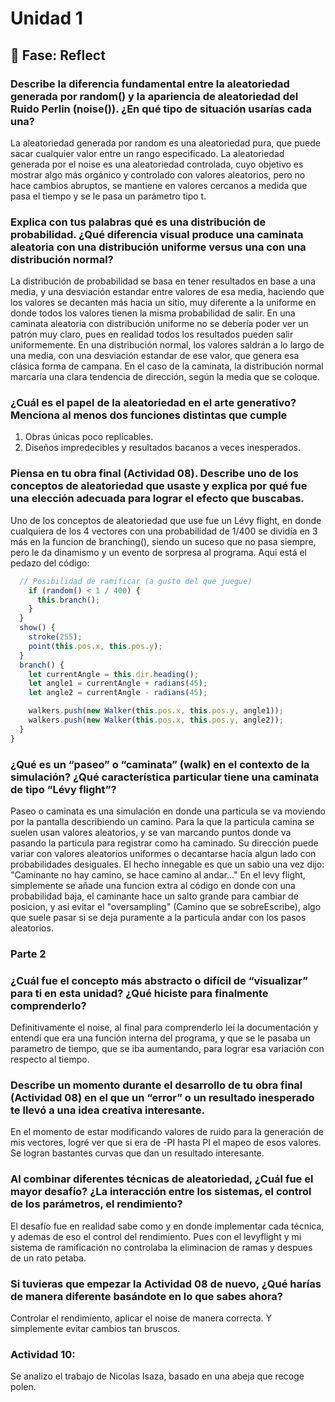 # Unidad 1

## 🤔 Fase: Reflect
### Describe la diferencia fundamental entre la aleatoriedad generada por random() y la apariencia de aleatoriedad del Ruido Perlin (noise()). ¿En qué tipo de situación usarías cada una?
La aleatoriedad generada por random es una aleatoriedad pura, que puede sacar cualquier valor entre un rango especificado. La aleatoriedad generada por el noise es una aleatoriedad controlada, cuyo objetivo es mostrar algo más orgánico y controlado con valores aleatorios, pero no hace cambios abruptos, se mantiene en valores cercanos a medida que pasa el tiempo y se le pasa un parámetro tipo t.
### Explica con tus palabras qué es una distribución de probabilidad. ¿Qué diferencia visual produce una caminata aleatoria con una distribución uniforme versus una con una distribución normal?
La distribución de probabilidad se basa en tener resultados en base a una media, y una desviación estandar entre valores de esa media, haciendo que los valores se decanten más hacia un sitio, muy diferente a la uniforme en donde todos los valores tienen la misma probabilidad de salir. En una caminata aleatoria con distribución uniforme no se debería poder ver un patrón muy claro, pues en realidad todos los resultados pueden salir uniformemente. En una distribución normal, los valores saldrán a lo largo de una media, con una desviación estandar de ese valor, que genera esa clásica forma de campana. En el caso de la caminata, la distribución normal marcaría una clara tendencia de dirección, según la media que se coloque.
### ¿Cuál es el papel de la aleatoriedad en el arte generativo? Menciona al menos dos funciones distintas que cumple
1. Obras únicas poco replicables.
2. Diseños impredecibles y resultados bacanos a veces inesperados.
### Piensa en tu obra final (Actividad 08). Describe uno de los conceptos de aleatoriedad que usaste y explica por qué fue una elección adecuada para lograr el efecto que buscabas.
Uno de los conceptos de aleatoriedad que use fue un Lévy flight, en donde cualquiera de los 4 vectores con una probabilidad de 1/400 se dividía en 3 más en la funcion de branching(), siendo un suceso que no pasa siempre, pero le da dinamismo y un evento de sorpresa al programa. Aqui está el pedazo del código:
```js
  // Posibilidad de ramificar (a gusto del que juegue)
    if (random() < 1 / 400) {
      this.branch();
    }
  }
  show() {
    stroke(255);
    point(this.pos.x, this.pos.y);
  }
  branch() {
    let currentAngle = this.dir.heading();
    let angle1 = currentAngle + radians(45);
    let angle2 = currentAngle - radians(45);

    walkers.push(new Walker(this.pos.x, this.pos.y, angle1));
    walkers.push(new Walker(this.pos.x, this.pos.y, angle2));
  }
}
```
### ¿Qué es un “paseo” o “caminata” (walk) en el contexto de la simulación? ¿Qué característica particular tiene una caminata de tipo “Lévy flight”?
Paseo o caminata es una simulación en donde una particula se va moviendo por la pantalla describiendo un camino. Para la que la particula camina se suelen usan valores aleatorios, y se van marcando puntos donde va pasando la particula para registrar como ha caminado. Su dirección puede variar con valores aleatorios uniformes o decantarse hacía algun lado con probabilidades desiguales. El hecho innegable es que un sabio una vez dijo: "Caminante no hay camino, se hace camino al andar..." En el levy flight, simplemente se añade una funcion extra al código en donde con una probabilidad baja, el caminante hace un salto grande para cambiar de posicion, y asi evitar el "oversampling"  (Camino que se sobreEscribe), algo que suele pasar si se deja puramente a la particula andar con los pasos aleatorios.
### Parte 2
### ¿Cuál fue el concepto más abstracto o difícil de “visualizar” para ti en esta unidad? ¿Qué hiciste para finalmente comprenderlo?
Definitivamente el noise, al final para comprenderlo leí la documentación y entendí que era una función interna del programa, y que se le pasaba un parametro de tiempo, que se iba aumentando, para lograr esa variación con respecto al tiempo.
### Describe un momento durante el desarrollo de tu obra final (Actividad 08) en el que un “error” o un resultado inesperado te llevó a una idea creativa interesante.
En el momento de estar modificando valores de ruido para la generación de mis vectores, logré ver que si era de -PI hasta PI el mapeo de esos valores. Se logran bastantes curvas que dan un resultado interesante.
### Al combinar diferentes técnicas de aleatoriedad, ¿Cuál fue el mayor desafío? ¿La interacción entre los sistemas, el control de los parámetros, el rendimiento?
El desafío fue en realidad sabe como y en donde implementar cada técnica, y ademas de eso el control del rendimiento. Pues con el levyflight y mi sistema de ramificación no controlaba la eliminacion de ramas y despues de un rato petaba.
### Si tuvieras que empezar la Actividad 08 de nuevo, ¿Qué harías de manera diferente basándote en lo que sabes ahora?
Controlar el rendimiento, aplicar el noise de manera correcta. Y simplemente evitar cambios tan bruscos.

### Actividad 10:
Se analizo el trabajo de Nicolas Isaza, basado en una abeja que recoge polen.
